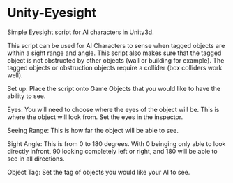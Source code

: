 # Unity-Eyesight
Simple Eyesight script for AI characters in Unity3d. 

This script can be used for AI Characters to sense when tagged objects are within a sight range and angle. This script also makes sure that the tagged object is not obstructed by other objects (wall or building for example). The tagged objects or obstruction objects require a collider (box colliders work well).


Set up:
Place the script onto Game Objects that you would like to have the ability to see.

Eyes: You will need to choose where the eyes of the object will be. This is where the object will look from.
Set the eyes in the inspector.

Seeing Range: This is how far the object will be able to see.

Sight Angle: This is from 0 to 180 degrees. With 0 beinging only able to look directly infront, 90 looking completely left or right, and 180 will be able to see in all directions.

Object Tag: Set the tag of objects you would like your AI to see.

